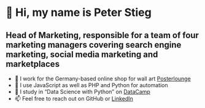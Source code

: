 👋 Hi, my name is Peter Stieg
=
Head of Marketing, responsible for a team of four marketing managers covering search engine marketing, social media marketing and marketplaces
--
- 👔 I work for the Germany-based online shop for wall art [Posterlounge](https://www.posterlounge.com/shop/)
- 🐜 I use JavaScript as well as PHP and Python for automation
- 🌱 I study in “Data Science with Python” on [DataCamp](https://www.datacamp.com/tracks/data-scientist-with-python)
- 📫 Feel free to reach out on GitHub or [LinkedIn](https://www.linkedin.com/in/peterstieg/)

<!---
peterstieg/peterstieg is a ✨ special ✨ repository because its `README.md` (this file) appears on your GitHub profile.
You can click the Preview link to take a look at your changes.
--->
